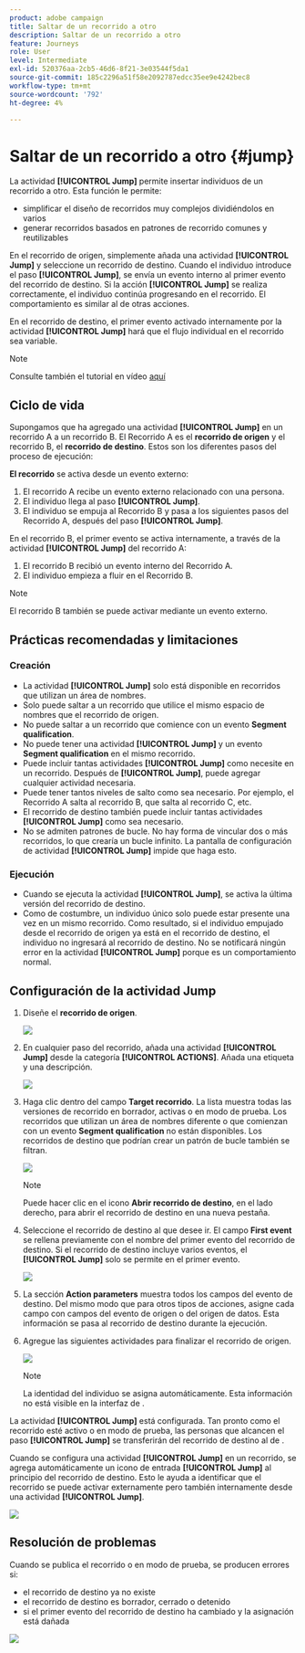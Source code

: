 ```yaml
---
product: adobe campaign
title: Saltar de un recorrido a otro
description: Saltar de un recorrido a otro
feature: Journeys
role: User
level: Intermediate
exl-id: 520376aa-2cb5-46d6-8f21-3e03544f5da1
source-git-commit: 185c2296a51f58e2092787edcc35ee9e4242bec8
workflow-type: tm+mt
source-wordcount: '792'
ht-degree: 4%

---
```


# Saltar de un recorrido a otro {#jump}

La actividad **[!UICONTROL Jump]** permite insertar individuos de un recorrido a otro. Esta función le permite:

* simplificar el diseño de recorridos muy complejos dividiéndolos en varios
* generar recorridos basados en patrones de recorrido comunes y reutilizables

En el recorrido de origen, simplemente añada una actividad **[!UICONTROL Jump]** y seleccione un recorrido de destino. Cuando el individuo introduce el paso **[!UICONTROL Jump]**, se envía un evento interno al primer evento del recorrido de destino. Si la acción **[!UICONTROL Jump]** se realiza correctamente, el individuo continúa progresando en el recorrido. El comportamiento es similar al de otras acciones.

En el recorrido de destino, el primer evento activado internamente por la actividad **[!UICONTROL Jump]** hará que el flujo individual en el recorrido sea variable.

>[!NOTE]
>
>Consulte también el tutorial en vídeo [aquí](https://experienceleague.adobe.com/docs/journey-orchestration-learn/tutorials/building-a-journey/jumping-to-another-journey.html?lang=es)

## Ciclo de vida

Supongamos que ha agregado una actividad **[!UICONTROL Jump]** en un recorrido A a un recorrido B. El Recorrido A es el **recorrido de origen** y el recorrido B, el **recorrido de destino**.
Estos son los diferentes pasos del proceso de ejecución:

**El recorrido** se activa desde un evento externo:

1. El recorrido A recibe un evento externo relacionado con una persona.
1. El individuo llega al paso **[!UICONTROL Jump]**.
1. El individuo se empuja al Recorrido B y pasa a los siguientes pasos del Recorrido A, después del paso **[!UICONTROL Jump]**.

En el recorrido B, el primer evento se activa internamente, a través de la actividad **[!UICONTROL Jump]** del recorrido A:

1. El recorrido B recibió un evento interno del Recorrido A.
1. El individuo empieza a fluir en el Recorrido B.

>[!NOTE]
>
>El recorrido B también se puede activar mediante un evento externo.

## Prácticas recomendadas y limitaciones

### Creación

* La actividad **[!UICONTROL Jump]** solo está disponible en recorridos que utilizan un área de nombres.
* Solo puede saltar a un recorrido que utilice el mismo espacio de nombres que el recorrido de origen.
* No puede saltar a un recorrido que comience con un evento **Segment qualification**.
* No puede tener una actividad **[!UICONTROL Jump]** y un evento **Segment qualification** en el mismo recorrido.
* Puede incluir tantas actividades **[!UICONTROL Jump]** como necesite en un recorrido. Después de **[!UICONTROL Jump]**, puede agregar cualquier actividad necesaria.
* Puede tener tantos niveles de salto como sea necesario. Por ejemplo, el Recorrido A salta al recorrido B, que salta al recorrido C, etc.
* El recorrido de destino también puede incluir tantas actividades **[!UICONTROL Jump]** como sea necesario.
* No se admiten patrones de bucle. No hay forma de vincular dos o más recorridos, lo que crearía un bucle infinito. La pantalla de configuración de actividad **[!UICONTROL Jump]** impide que haga esto.

### Ejecución

* Cuando se ejecuta la actividad **[!UICONTROL Jump]**, se activa la última versión del recorrido de destino.
* Como de costumbre, un individuo único solo puede estar presente una vez en un mismo recorrido. Como resultado, si el individuo empujado desde el recorrido de origen ya está en el recorrido de destino, el individuo no ingresará al recorrido de destino. No se notificará ningún error en la actividad **[!UICONTROL Jump]** porque es un comportamiento normal.

## Configuración de la actividad Jump

1. Diseñe el **recorrido de origen**.

   ![](../assets/jump1.png)

1. En cualquier paso del recorrido, añada una actividad **[!UICONTROL Jump]** desde la categoría **[!UICONTROL ACTIONS]**. Añada una etiqueta y una descripción.

   ![](../assets/jump2.png)

1. Haga clic dentro del campo **Target recorrido**.
La lista muestra todas las versiones de recorrido en borrador, activas o en modo de prueba. Los recorridos que utilizan un área de nombres diferente o que comienzan con un evento **Segment qualification** no están disponibles. Los recorridos de destino que podrían crear un patrón de bucle también se filtran.

   ![](../assets/jump3.png)

   >[!NOTE]
   >
   >Puede hacer clic en el icono **Abrir recorrido de destino**, en el lado derecho, para abrir el recorrido de destino en una nueva pestaña.

1. Seleccione el recorrido de destino al que desee ir.
El campo **First event** se rellena previamente con el nombre del primer evento del recorrido de destino. Si el recorrido de destino incluye varios eventos, el **[!UICONTROL Jump]** solo se permite en el primer evento.

   ![](../assets/jump4.png)

1. La sección **Action parameters** muestra todos los campos del evento de destino. Del mismo modo que para otros tipos de acciones, asigne cada campo con campos del evento de origen o del origen de datos. Esta información se pasa al recorrido de destino durante la ejecución.
1. Agregue las siguientes actividades para finalizar el recorrido de origen.

   ![](../assets/jump5.png)


   >[!NOTE]
   >
   >La identidad del individuo se asigna automáticamente. Esta información no está visible en la interfaz de .

La actividad **[!UICONTROL Jump]** está configurada. Tan pronto como el recorrido esté activo o en modo de prueba, las personas que alcancen el paso **[!UICONTROL Jump]** se transferirán del recorrido de destino al de .

Cuando se configura una actividad **[!UICONTROL Jump]** en un recorrido, se agrega automáticamente un icono de entrada **[!UICONTROL Jump]** al principio del recorrido de destino. Esto le ayuda a identificar que el recorrido se puede activar externamente pero también internamente desde una actividad **[!UICONTROL Jump]**.

![](../assets/jump7.png)

## Resolución de problemas

Cuando se publica el recorrido o en modo de prueba, se producen errores si:
* el recorrido de destino ya no existe
* el recorrido de destino es borrador, cerrado o detenido
* si el primer evento del recorrido de destino ha cambiado y la asignación está dañada

![](../assets/jump6.png)
